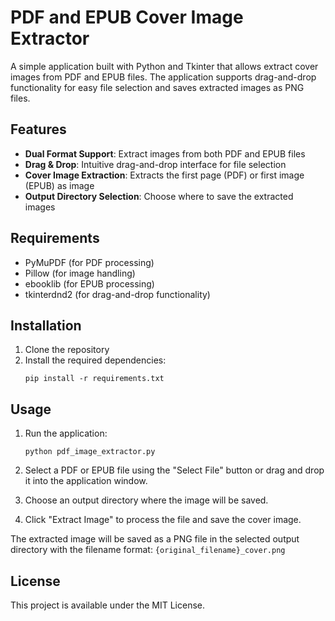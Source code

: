 # PDF and EPUB Cover Image Extractor
A simple application built with Python and Tkinter that allows extract cover images from PDF and EPUB files.
The application supports drag-and-drop functionality for easy file selection and saves extracted images as PNG files.

## Features
- **Dual Format Support**: Extract images from both PDF and EPUB files
- **Drag & Drop**: Intuitive drag-and-drop interface for file selection
- **Cover Image Extraction**: Extracts the first page (PDF) or first image (EPUB) as image
- **Output Directory Selection**: Choose where to save the extracted images

## Requirements
- PyMuPDF (for PDF processing)
- Pillow (for image handling)
- ebooklib (for EPUB processing)
- tkinterdnd2 (for drag-and-drop functionality)

## Installation
1. Clone the repository
2. Install the required dependencies:
   ```
   pip install -r requirements.txt
   ```

## Usage
1. Run the application:
   ```
   python pdf_image_extractor.py
   ```

2. Select a PDF or EPUB file using the "Select File" button or drag and drop it into the application window.
3. Choose an output directory where the image will be saved.
4. Click "Extract Image" to process the file and save the cover image.

The extracted image will be saved as a PNG file in the selected output directory with the filename format: `{original_filename}_cover.png`

## License
This project is available under the MIT License.